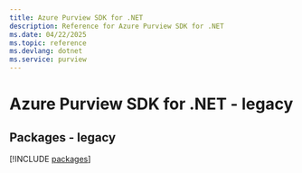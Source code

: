 ```yaml
---
title: Azure Purview SDK for .NET
description: Reference for Azure Purview SDK for .NET
ms.date: 04/22/2025
ms.topic: reference
ms.devlang: dotnet
ms.service: purview
---
```

# Azure Purview SDK for .NET - legacy
## Packages - legacy
[!INCLUDE [packages](purview-index.md)]